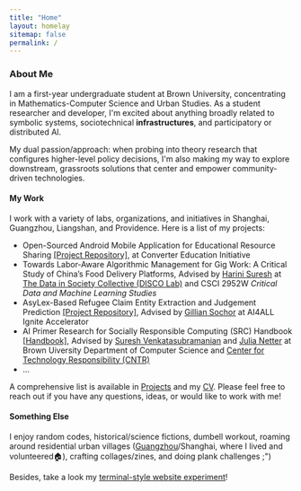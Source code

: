 ```yaml
---
title: "Home"
layout: homelay
sitemap: false
permalink: /
---
```


### About Me

I am a first-year undergraduate student at Brown University, concentrating in Mathematics-Computer Science and Urban Studies. As a student researcher and developer, I'm excited about anything broadly related to symbolic systems, sociotechnical **infrastructures**, and participatory or distributed AI. 

My dual passion/approach: when probing into theory research that configures higher-level policy decisions, I'm also making my way to explore downstream, grassroots solutions that center and empower community-driven technologies. 
   


#### My Work

I work with a variety of labs, organizations, and initiatives in Shanghai, Guangzhou, Liangshan, and Providence. Here is a list of my projects: 
- Open-Sourced Android Mobile Application for Educational Resource Sharing [[Project Repository]](https://github.com/jiayiw005/converter-android-app), at Converter Education Initiative
- Towards Labor-Aware Algorithmic Management for Gig Work: A Critical Study of China’s Food Delivery Platforms, Advised by [Harini Suresh](https://harinisuresh.com/) at [The Data in Society Collective (DISCO Lab)](https://discolab.cs.brown.edu/) and CSCI 2952W *Critical Data and Machine Learning Studies*
- AsyLex-Based Refugee Claim Entity Extraction and Judgement Prediction [[Project Repository]](https://github.com/jiayiw005/refugee-claim-classifier), Advised by [Gillian Sochor](https://theorg.com/org/ai4all/org-chart/gillian-sochor) at AI4ALL Ignite Accelerator
- AI Primer Research for Socially Responsible Computing (SRC) Handbook [[Handbook]](https://src-handbook-infrastructure-team.github.io/srch/), Advised by [Suresh Venkatasubramanian](https://dsi.brown.edu/people/suresh-venkatasubramanian) and [Julia Netter](http://www.julianetter.de/) at Brown Uiversity Department of Computer Science and [Center for Technology Responsibility (CNTR)](https://cntr.brown.edu/)
- ...

A comprehensive list is available in [Projects](https://jiayiw005.github.io/projects/) and my [CV](https://jiayiw005.github.io/cv/cv.pdf). Please feel free to reach out if you have any questions, ideas, or would like to work with me! 

#### Something Else

I enjoy random codes, historical/science fictions, dumbell workout, roaming around residential urban villages ([Guangzhou](https://earth.google.com/earth/d/1YTg7TO4ODp5iSL_rj1xVqPlo7tOaysCh?usp=sharing)/Shanghai, where I lived and volunteered🏠), crafting collages/zines, and doing plank challenges ;")

Besides, take a look my [terminal-style website experiment]()! 